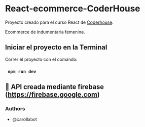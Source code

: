 # React-ecommerce-CoderHouse

Proyecto creado para el curso React de [Coderhouse]([https://github.com/facebook/create-react-app](https://www.coderhouse.com/?utm_term=coderhouse&utm_campaign=0&utm_source=google_search_brand&utm_medium=cpc&gclid=Cj0KCQiA37KbBhDgARIsAIzce16IoWPenvi1f6EcKIkfSbe6VQUmQY_ZNxdbcLsU4jLlhvH7i4hhKJ8aAuGKEALw_wcB)).

Ecommerce de indumentaria femenina. 

## Iniciar el proyecto en la Terminal

Correr el proyecto con el comando:

### ` npm run dev`

## 🔨 API creada mediante firebase (https://firebase.google.com)

### Authors
- @carollabot


